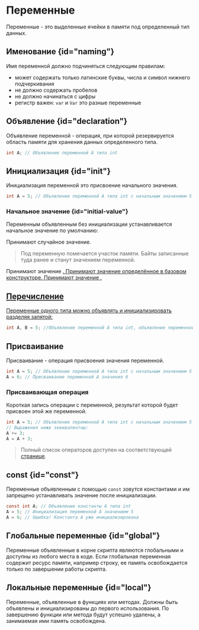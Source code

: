 <show-structure for="chapter,procedure" depth="2"/>

# Переменные

Переменные - это выделенные ячейки в памяти под определенный тип данных.

## Именование {id="naming"}

Имя переменной должно подчиняться следующим правилам:

- может содержать только латинские буквы, числа и символ нижнего подчеркивания
- не должно содержать пробелов
- не должно начинаться с цифры
- регистр важен: `var` и `Var` это разные переменные

## Объявление {id="declaration"}

Объявление переменной - операция, при которой резервируется область памяти для хранения данных определенного типа.

```C#
int A; // Объявление переменной A типа int
```

## Инициализация {id="init"}

Инициализация переменной это присвоение начального значения.

```C#
int A = 5; // Объявление переменной A типа int с начальным значением 5
```

### Начальное значение {id="initial-value"}

Переменным объявленным без инициализации устанавливается начальное значение по умолчанию:

<deflist>
<def>
<title><a href="data-types.md#primitive"/></title> 
Принимают случайное значение.

> Под переменную помечается участок памяти. Байты записанные туда ранее и станут значением переменной.
</def>
<def>
<title><a href="handle.md"/></title> 
Принимают значение <a href="nil.md" />.
</def>
<def>
<title><a href="class.md"/></title> 
Принимают значение определённое в базовом конструкторе.
</def>
<def>
<title><a href="class-handle.md"/></title> 
Принимают значение <a href="null.md" />.
</def>
</deflist>

## Перечисление

Переменные одного типа можно объявлять и инициализировать разделяя запятой:

```C#
int A, B = 5; //Объявление переменной A типа int, объявление переменной B типа int с начальным значением 5
```

## Присваивание

Присваивание - операция присвоения значения переменной.

```C#
int A = 5; // Объявление переменной A типа int с начальным значением 5
A = 6; // Присваивание переменной A значения 6
```

### Присваивающая операция

Короткая запись операции с переменной, результат которой будет присвоен этой же переменной.

```C#
int A = 5; // Объявление переменной A типа int с начальным значением 5
// Выражения ниже эквивалентны:
A += 3;
A = A + 3;
```

> Полный список операторов доступен на соответствующей [странице](operator.md).

## const {id="const"}

Переменные объявленным с помощью `const` зовутся константами и им запрещено устанавливать значение после
инициализации.

```C#
const int A; // Объявление константы A типа int
A = 5; // Инициализация переменной A значением 5
A = 6; // Ошибка! Константа A уже инициализирована
```

## Глобальные переменные {id="global"}

Переменные объявленные в корне скрипта являются глобальными и доступны из любого места в коде. Если глобальная
переменная содержит ресурс памяти, например строку, ее память освобождается только по завершении работы скрипта.

## Локальные переменные {id="local"}

Переменные, объявленные в функциях или методах. Должны быть объявлены и инициализированы до первого использования. По
завершению функции или метода будут успешно удалены, а занимаемая ими память освобождена.

<a href="https://www.angelcode.com/angelscript/sdk/docs/manual/doc_global_variable.html" />